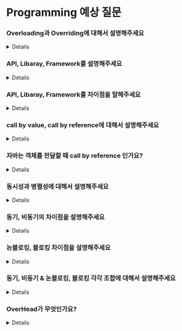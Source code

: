 # Programming 예상 질문

### Overloading과 Overriding에 대해서 설명해주세요

<details>

오버로딩은 같은 클래스 내에 같은 이름의 메소드를 여러 개 정의하는 것을 말합니다. 예로 출력으로 System.out.println 같은 것들이 있습니다.
오버로딩을 정의할 때 매개 변수 타입이나, 개수, 위치가 달라야 합니다.
오버라이딩은 부모 클래스로부터 물려받은 메소드의 내용을 자식 클래스에게 맞게 변경하는 것을 말합니다. 예를 들어 equals와 같은 메소드를 원활한 비교를 만들어내기 위해 오버라이딩해서 수정하는 것을 말합니다.

</details>

### API, Libaray, Framework를 설명해주세요

<details>

API는 시스템이 제공하는 기능을 제어할 수 있게 만든 인터페이스입니다.
라이브러리는 시스템 개발에 있어서 반복되거나 유용한 함수들을 모아놓은 집합체를 말합니다.
프레임워크는 시스템 개발을 쉽게 하기 위해서 여러 라이브러리를 포함하고 전반적인 인프라 환경을 제공하는 것이 프레임워크입니다.

</details>

### API, Libaray, Framework를 차이점을 말해주세요

<details>

API는 구현체라고 보기보다는 구현된 시스템의 사용 방법, 즉 인터페이스 역할이 된다. 반면 라이브러리는 구현체가 존재하게 됩니다.
라이브러리와 프레임워크는 흐름 주도권을 누가 가지고 있냐입니다.
라이브러리는 필요할 때 가져다가 쓰면 되지만 프레임워크는 처음부터 프레임워크가 제공하는 개발 환경 위에서 개발하기 때문에 수동적이라고 볼 수 있습니다.

</details>

### call by value, call by reference에 대해서 설명해주세요

<details>

call by value는 메소드 호출 시에 인자에 있는 데이터를 복사해서 전달하는 것이고 call by refence는 인자의 메모리 주소 값을 그대로 전달하는 것을 말합니다.
그래서 call by value는 서로 다른 값이 함수 내에서 값 변경이 일어나더라도 기존 변수는 값의 변화가 없습니다. 하지만 call by refence는 주소를 가져가기 때문에 같은 주소를 가르키기 때문에 함수 내부에서 값을 변경하게 되면 함수 밖에 있는 변수의 값도 변경되게 됩니다.

</details>

### 자바는 객체를 전달할 때 call by reference 인가요?

<details>

자바는 레퍼런스 타입을 전달할 때 call by refence라고 하기에는 애매합니다.
레퍼런스 타입의 주소를 그대로 전달하는 것이 아닌 오리진 주소를 가르키는 새로운 메모리 공간을 만들어 그 주소를 전달하게 됩니다.
이렇게 되면 기존 call by refence와의 차이점은 그냥 값을 바꾸는 것에는 차이점이 없고 만약 새로운 레퍼런스 객체를 만들어 할당을 한다면 기존은 그 객체 주소로 변경이 되겠지만 자바는 새로운 메모리 공간의 주소가 새로운 레퍼런스 객체의 주소가 됩니다.

</details>

### 동시성과 병렬성에 대해서 설명해주세요

<details>

동시성이란 동시에 일을 처리하는 것처럼 보이게 하는 것을 말합니다. 싱글 코어가 멀티 스레드 환경에서 각각의 task가 cpu를 번갈아 할당받아 빠른 속도로 번갈아 여러 작업을 처리하는 것을 말합니다.
병렬성이란 실제로 동시에 여러 작업을 처리하는 것을 말합니다. 싱글 코어가 아닌 멀티 코어가 멀티 스레드 환경에서 각각의 task가 하나의 cpu를 할당받아 동시에 작업을 처리하는 것을 말합니다.

</details>

### 동기, 비동기의 차이점을 설명해주세요

<details>

동기 방식과 비동기 방식의 차이점은 return 값을 받기를 기다리냐 안기다려냐에 차이점이 있습니다.
동기 방식은 어떤 함수를 호출시키고 그 함수를 return가 전달될 때까지 함수가 마무리될 때까지 기다리게 됩니다.
그렇기에 동기 방식은 현재 함수 리턴 값이 다음 프로세스에 영향을 미칠 때 사용하거나 높은 CPU와 메모리를 처리하는 경우라면 동기 방식을 이용해야 합니다.
반면 비동기 방식은 어떤 함수를 호출시키고 return값 반환과 상관없이 콜백함수만 주고 다음 작업을 진행하게 됩니다.
비동기는 리턴 값이 필요 없거나 CPU와 메모리를 많이 사용하지 않는 라이트한 작업을 처리할 때 비동기를 많이 사용합니다. 이유는 CPU와 메모리를 많이 차지하는 작업을 비동기로 진행했을 때 과부화가 걸릴 수 있기 때문입니다.
즉 적은 리소스를 필요로 하는 요청을 처리하는데 동기 방식을 이용하면 단위 시간당 처리할 수 있는 요청이 적기 때문에 비동기로 진행하는 것이 좋고 그럴 필요가 없거나 리소스 많이 요구하는 경우 동기 방식을 이용하는 것이 좋습니다.

</details>

### 논블로킹, 블로킹 차이점을 설명해주세요

<details>

블로킹은 대상의 작업이 끝날 때까지 제어권을 계속해서 가지고 있는 것을 말하고 논블로킹을 작업이 끝나지 않았음에도 제어권을 전달해 새로운 작업을 하는 것을 말합니다.

</details>

### 동기, 비동기 & 논블로킹, 블로킹 각각 조합에 대해서 설명해주세요

<details>

동기 블로킹은 함수가 마무리 될 때까지 제어권을 가지고 있고 return 값을 기다리게 됩니다.
비동기 논블로킹은 호출과 동시에 제어권을 넘겨주고 return 값은 신경 쓰지 않고 콜백함수에 전달하게 됩니다.
동기 논블로킹은 polling 방식이라고 볼 수 있습니다. 제어권을 받아 다른 작업을 수행할 수 있지만 계속해서 함수가 끝나길 return 값을 반환받기를 신경 써야 합니다.
비동기 블로킹은 제어권을 주지 않고 return 값을 신경 쓰지 않고 콜백함수에 전달하지만 이 방식은 이점이 없기에 쓰지 않습니다.

예시로 친구에게 어떤 것을 물어보려고 한다면
전화를 해서 바로 물어보는 것을 : 동기 블록킹
이메일을 보내 답이 올 때까지 다른 일을 하며 기다림 : 비동기 논블로킹
친구가 바로 전화를 받지 않아 다른 일을 하면서 계속해서 전화를 거는 상황 : 동기 논블로킹
친구가 바로 전화를 받지 않아 가만히 기다리면 전화를 올 때까지 기다림 : 비동기 블로킹

</details>

### OverHead가 무엇인가요?

<details>

어떤 로직을 처리하기 위해서 간접적으로 들어가는 시간과 메모리를 말합니다.

</details>